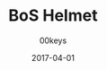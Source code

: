 ---
title: BoS Helmet
profile: DSA
colorway: Radaway Red
base: POLYRED
legend: WA
author: 00keys
date: 2017-04-01
gb: junktown2
code: brotherhood-polyred-wa-dsa
id: 804 # 800 = Junktown Keys II GB
tags: DSA, BoS Helmet, Junktown Keys II GB, Radaway Red
template: key.jade
---